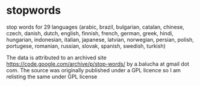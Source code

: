 # stopwords
stop words for 29 languages (arabic, brazil, bulgarian, catalan, chinese, czech, danish, dutch, english, finnish, french, german, greek, hindi, hungarian, indonesian, italian, japanese, latvian, norwegian, persian, polish, portugese, romanian, russian, slovak, spanish, swedish, turkish)

The data is attributed to an archived site https://code.google.com/archive/p/stop-words/ by a.balucha at gmail dot com. The source was originally published under a GPL licence so I am relisting the same under GPL license
